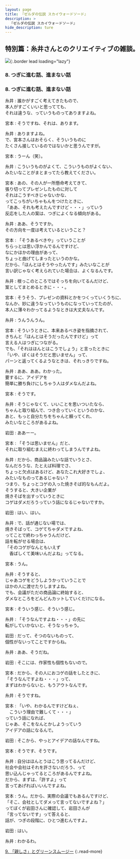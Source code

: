 ```yaml
---
layout: page
title: 『ゼルダの伝説 スカイウォードソード』
description: >
  『ゼルダの伝説 スカイウォードソード』
hide_description: ture
---
```


## 特別篇：糸井さんとのクリエイティブの雑談。

![](/interviews/jp/wii/souj/sp/img/mainvisual8.jpg){:.border lead loading="lazy"}

### 8. つぎに進む話、進まない話

<DIV CLASS="pagebox-r">

### 8. つぎに進む話、進まない話

糸井
: 誰かがすごく考えてきたもので、<br>本人がすごくいいと思ってても、<br>それは違うな、っていうものってありますよね。

宮本
: そうですね、それは、あります。

糸井
: ありますよね。<br>で、宮本さんはおそらく、そういうものに<br>たくさん接しているのではないかと思うんですが。

宮本
: うーん（笑）。

糸井
: こういうものがよくて、こういうものがよくない、<br>みたいなことがまとまってたら教えてください。

宮本
: あの、その人が一所懸命考えてきて、<br>張り切ってプレゼンしたものに対して<br>それはこうすべきじゃないかな、<br>ってこっちがいちゃもんをつけたときに、<br>「ああ、それも考えたんですけど・・・」っていう<br>反応をした人の案は、つぎによくなる傾向がある。

糸井
: ああ、そうですか。<br>その方向を一度は考えているということ？

宮本
: 「そうあるべきや」っていうことが<br>ちらっとは思い浮かんでるんですけど、<br>なにかほかの理由があって、<br>ちょっと曲げてしまったというのかな。<br>だから、「ほんとはそうやったんです」みたいなことが<br>言い訳じゃなく考えられていた場合は、よくなるんです。

糸井
: 根っこのところではそっちを向いてるんだけど、<br>案としてまとめるときに・・・。

宮本
: そうそう、プレゼンの資料とかをつくっていくうちに、<br>なんか、妙に違うなっていうものになっていってたのが、<br>本人に薄々わかってるようなときは大丈夫なんです。

糸井
: うんうんうん。

宮本
: そういうときに、本来あるべき姿を指摘されて、<br>きちんと「ほんとはそうだったんですけど」って<br>言える人はつぎにつながる。<br>でも、「それはほんとはこうでしょう」と言ったときに<br>「いや、ぼくはそうだと思いません」って、<br>パーンと返ってくるようなときは、それっきりですね。

糸井
: ああ、ああ。わかった。<br>要するに、アイデアを<br>簡単に勝ち負けにしちゃう人はダメなんだよね。

宮本
: そうです。

糸井
: そうじゃなくて、いいことを思いついたなら、<br>ちゃんと取り組んで、つき合っていくというのかな、<br>あと、もっと自分たちをちゃんと頼ってくれ、<br>みたいなところがあるよね。

岩田
: ああーー。

宮本
: 「そうは思いません」だと、<br>それに取り組むまえに終わってしまうんですよね。

糸井
: だから、商品論みたいな話でいうとさ、<br>なんだろうな、たとえば料理でさ、<br>ちょっと欠点はあるけど、あなたこれ大好きでしょ、<br>みたいなものってあるじゃない？<br>つまり、ちょっとコゲの入った焼きそば的なもんだよ。<br>そうすると、大きい企業が<br>焼きそばを出すっていうときに<br>コゲはダメだろうっていう話になるじゃないですか。

岩田
: はい、はい。

糸井
: で、話が通じない場では、<br>焼きそばって、コゲてちゃダメですよね、<br>ってことで終わっちゃうんだけど、<br>話を転がせる場合は、<br>「そのコゲがなんともいえず<br>　香ばしくて美味いんだよね」ってなる。

宮本
: うん。

糸井
: そうすると、<br>じゃあコゲをどうしようかっていうことで<br>ほかの人に渡せたりしますよね。<br>でも、会議がただの商品論に終始すると、<br>ダメなところをどんどんカットしていくだけになる。

宮本
: そういう感じ、そういう感じ。

糸井
: 「そうなんですよね・・・」の先に<br>転がしていかないと、そうなっちゃう。

岩田
: だって、そつのないものって、<br>個性がないってことですからね。

糸井
: ああ、そうだね。

岩田
: そこには、作家性も個性もないので。

宮本
: だから、その人におコゲの話をしたときに、<br>「そうなんですよね・・・」って、<br>まずはわからないと、もうアウトなんです。

糸井
: そうですね。

宮本
: 「いや、わかるんですけどねぇ、<br>　こういう理由で難しくて・・・」<br>っていう話になれば、<br>じゃあ、そこをなんとかしようっていう<br>アイデアの話になるんで。

岩田
: そこから、やっとアイデアの話なんですね。

宮本
: そうです、そうです。

糸井
: 自分はほんとうはこう思ってるんだけど、<br>社会や会社はそれを許さないだろう、って<br>思い込んじゃってるところがあるんですよね。<br>だから、まずは、「許すよ」って<br>言ってあげればいいんですよね。

宮本
: うん。だから、実際の会議でもあるんですけど、<br>「そこ、会社としてダメって言ってないですよね？」<br>ってぼくが岩田さんに確認して、岩田さんが<br>「言ってないです」って答えると、<br>話が、つぎの段階に、ひとつ進むんですよ。

岩田
: はい。

糸井
: わかるわ。

[9. 「親しさ」とグリーンスムージー](9.md)
{:.read-more}

